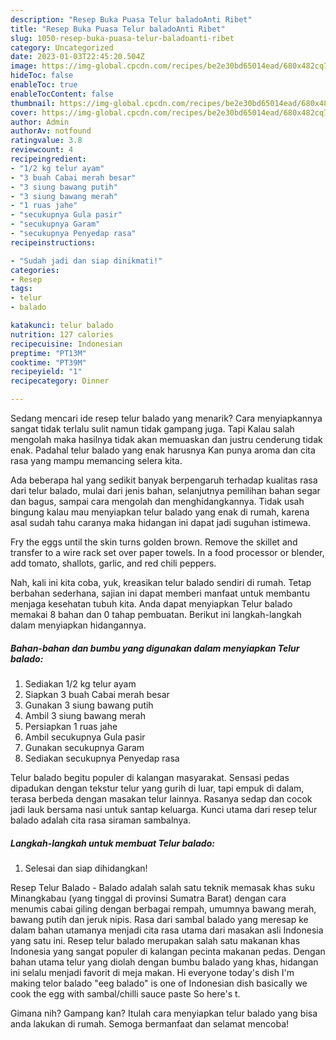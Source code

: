 ```yaml
---
description: "Resep Buka Puasa Telur baladoAnti Ribet"
title: "Resep Buka Puasa Telur baladoAnti Ribet"
slug: 1050-resep-buka-puasa-telur-baladoanti-ribet
category: Uncategorized
date: 2023-01-03T22:45:20.504Z
image: https://img-global.cpcdn.com/recipes/be2e30bd65014ead/680x482cq70/telur-balado-foto-resep-utama.jpg
hideToc: false
enableToc: true
enableTocContent: false
thumbnail: https://img-global.cpcdn.com/recipes/be2e30bd65014ead/680x482cq70/telur-balado-foto-resep-utama.jpg
cover: https://img-global.cpcdn.com/recipes/be2e30bd65014ead/680x482cq70/telur-balado-foto-resep-utama.jpg
author: Admin
authorAv: notfound
ratingvalue: 3.8
reviewcount: 4
recipeingredient:
- "1/2 kg telur ayam"
- "3 buah Cabai merah besar"
- "3 siung bawang putih"
- "3 siung bawang merah"
- "1 ruas jahe"
- "secukupnya Gula pasir"
- "secukupnya Garam"
- "secukupnya Penyedap rasa"
recipeinstructions:

- "Sudah jadi dan siap dinikmati!"
categories:
- Resep
tags:
- telur
- balado

katakunci: telur balado 
nutrition: 127 calories
recipecuisine: Indonesian
preptime: "PT13M"
cooktime: "PT39M"
recipeyield: "1"
recipecategory: Dinner

---
```



Sedang mencari ide resep telur balado yang menarik? Cara menyiapkannya sangat tidak terlalu sulit namun tidak gampang juga. Tapi Kalau salah mengolah maka hasilnya tidak akan memuaskan dan justru cenderung tidak enak. Padahal telur balado yang enak harusnya Kan punya aroma dan cita rasa yang mampu memancing selera kita.


Ada beberapa hal yang sedikit banyak berpengaruh terhadap kualitas rasa dari telur balado, mulai dari jenis bahan, selanjutnya pemilihan bahan segar dan bagus, sampai cara mengolah dan menghidangkannya. Tidak usah bingung kalau mau menyiapkan telur balado yang enak di rumah, karena asal sudah tahu caranya maka hidangan ini dapat jadi suguhan istimewa.

Fry the eggs until the skin turns golden brown. Remove the skillet and transfer to a wire rack set over paper towels. In a food processor or blender, add tomato, shallots, garlic, and red chili peppers.


Nah, kali ini kita coba, yuk, kreasikan telur balado sendiri di rumah. Tetap berbahan sederhana, sajian ini dapat memberi manfaat untuk membantu menjaga kesehatan tubuh kita. Anda dapat menyiapkan Telur balado memakai 8 bahan dan 0 tahap pembuatan. Berikut ini langkah-langkah dalam menyiapkan hidangannya.

<!--inarticleads1-->

##### Bahan-bahan dan bumbu yang digunakan dalam menyiapkan Telur balado:

1. Sediakan 1/2 kg telur ayam
1. Siapkan 3 buah Cabai merah besar
1. Gunakan 3 siung bawang putih
1. Ambil 3 siung bawang merah
1. Persiapkan 1 ruas jahe
1. Ambil secukupnya Gula pasir
1. Gunakan secukupnya Garam
1. Sediakan secukupnya Penyedap rasa


Telur balado begitu populer di kalangan masyarakat. Sensasi pedas dipadukan dengan tekstur telur yang gurih di luar, tapi empuk di dalam, terasa berbeda dengan masakan telur lainnya. Rasanya sedap dan cocok jadi lauk bersama nasi untuk santap keluarga. Kunci utama dari resep telur balado adalah cita rasa siraman sambalnya. 

<!--inarticleads2-->

##### Langkah-langkah untuk membuat Telur balado:


1. Selesai dan siap dihidangkan!

Resep Telur Balado - Balado adalah salah satu teknik memasak khas suku Minangkabau (yang tinggal di provinsi Sumatra Barat) dengan cara menumis cabai giling dengan berbagai rempah, umumnya bawang merah, bawang putih dan jeruk nipis. Rasa dari sambal balado yang meresap ke dalam bahan utamanya menjadi cita rasa utama dari masakan asli Indonesia yang satu ini. Resep telur balado merupakan salah satu makanan khas Indonesia yang sangat populer di kalangan pecinta makanan pedas. Dengan bahan utama telur yang diolah dengan bumbu balado yang khas, hidangan ini selalu menjadi favorit di meja makan. Hi everyone today&#39;s dish I&#39;m making telor balado &#34;eeg balado&#34; is one of Indonesian dish basically we cook the egg with sambal/chilli sauce paste So here&#39;s t. 

Gimana nih? Gampang kan? Itulah cara menyiapkan telur balado yang bisa anda lakukan di rumah. Semoga bermanfaat dan selamat mencoba!
